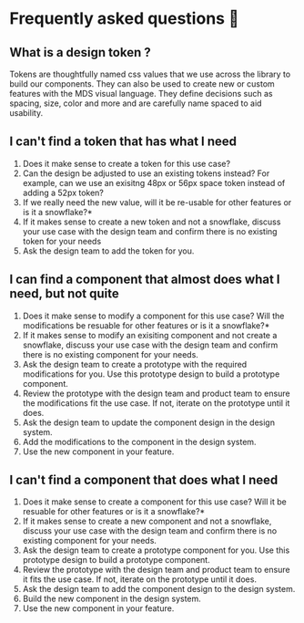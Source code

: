 # Frequently asked questions 🤨

## What is a design token ?

Tokens are thoughtfully named css values that we use across the library to
build our components. They can also be used to create new or custom features with
the MDS visual language. They define decisions such as spacing, size, color and more and are carefully name spaced to aid usability.

<!-- ...

## How do I use tokens ?

... -->

## I can't find a token that has what I need

1. Does it make sense to create a token for this use case?
2. Can the design be adjusted to use an existing tokens instead? For example, can we use an exisitng 48px or 56px space token instead of adding a 52px token?
3. If we really need the new value, will it be re-usable for other features or is it a snowflake?\*
4. If it makes sense to create a new token and not a snowflake, discuss your use case with the design team and confirm there is no existing token for your needs
5. Ask the design team to add the token for you.

## I can find a component that almost does what I need, but not quite

1. Does it make sense to modify a component for this use case? Will the modifications be resuable for other features or is it a snowflake?\*
2. If it makes sense to modify an exisiting component and not create a snowflake, discuss your use case with the design team and confirm there is no existing component for your needs.
3. Ask the design team to create a prototype with the required modifications for you. Use this prototype design to build a prototype component.
4. Review the prototype with the design team and product team to ensure the modifications fit the use case. If not, iterate on the prototype until it does.
5. Ask the design team to update the component design in the design system.
6. Add the modifications to the component in the design system.
7. Use the new component in your feature.

## I can't find a component that does what I need

1. Does it make sense to create a component for this use case? Will it be resuable for other features or is it a snowflake?\*
2. If it makes sense to create a new component and not a snowflake, discuss your use case with the design team and confirm there is no existing component for your needs.
3. Ask the design team to create a prototype component for you. Use this prototype design to build a prototype component.
4. Review the prototype with the design team and product team to ensure it fits the use case. If not, iterate on the prototype until it does.
5. Ask the design team to add the component design to the design system.
6. Build the new component in the design system.
7. Use the new component in your feature.
